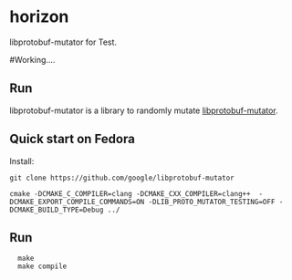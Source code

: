 # horizon
libprotobuf-mutator for Test.

#Working....

## Run
libprotobuf-mutator is a library to randomly mutate
[libprotobuf-mutator](https://github.com/google/libprotobuf-mutator). <BR>

## Quick start on Fedora

Install:

```
git clone https://github.com/google/libprotobuf-mutator

cmake -DCMAKE_C_COMPILER=clang -DCMAKE_CXX_COMPILER=clang++  -DCMAKE_EXPORT_COMPILE_COMMANDS=ON -DLIB_PROTO_MUTATOR_TESTING=OFF -DCMAKE_BUILD_TYPE=Debug ../
```
## Run
```
  make 
  make compile
```
